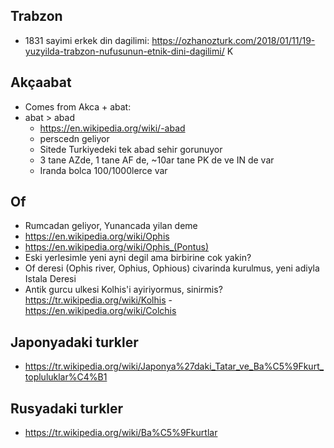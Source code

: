 

## Trabzon
- 1831 sayimi erkek din dagilimi: https://ozhanozturk.com/2018/01/11/19-yuzyilda-trabzon-nufusunun-etnik-dini-dagilimi/
K

## Akçaabat

- Comes from Akca + abat: 
- abat > abad
  - https://en.wikipedia.org/wiki/-abad
  - perscedn geliyor
  - Sitede Turkiyedeki tek abad sehir gorunuyor
  - 3 tane AZde, 1 tane AF de, ~10ar tane PK de ve IN de var
  - Iranda bolca 100/1000lerce var

## Of

- Rumcadan geliyor, Yunancada yilan deme
- https://en.wikipedia.org/wiki/Ophis
- https://en.wikipedia.org/wiki/Ophis_(Pontus)
- Eski yerlesimle yeni ayni degil ama birbirine cok yakin?
- Of deresi (Ophis river, Ophius, Ophious) civarinda kurulmus, yeni adiyla Istala Deresi
- Antik gurcu ulkesi Kolhis'i ayiriyormus, sinirmis? https://tr.wikipedia.org/wiki/Kolhis - https://en.wikipedia.org/wiki/Colchis

## Japonyadaki turkler

- https://tr.wikipedia.org/wiki/Japonya%27daki_Tatar_ve_Ba%C5%9Fkurt_topluluklar%C4%B1

## Rusyadaki turkler
- https://tr.wikipedia.org/wiki/Ba%C5%9Fkurtlar
